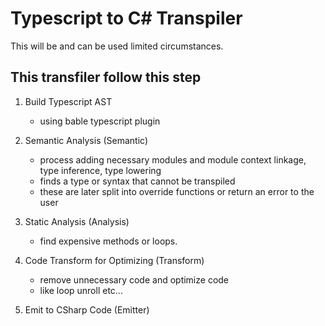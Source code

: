 # Typescript to C# Transpiler

This will be and can be used limited circumstances.

## This transfiler follow this step

1. Build Typescript AST

   - using bable typescript plugin

2. Semantic Analysis (Semantic)

   - process adding necessary modules and module context linkage, type inference, type lowering
   - finds a type or syntax that cannot be transpiled
   - these are later split into override functions or return an error to the user

3. Static Analysis (Analysis)

   - find expensive methods or loops.

4. Code Transform for Optimizing (Transform)

   - remove unnecessary code and optimize code
   - like loop unroll etc...

5. Emit to CSharp Code (Emitter)
